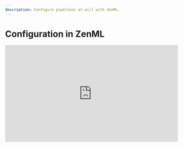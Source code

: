 ```yaml
---
description: Configure pipelines at will with ZenML.
---
```


# Configuration in ZenML

<html>

<iframe width="560" height="315" src="https://www.youtube.com/embed/hI-UNV7uoNI" title="YouTube video player" frameborder="0" allow="accelerometer; autoplay; clipboard-write; encrypted-media; gyroscope; picture-in-picture" allowfullscreen></iframe>

</html>